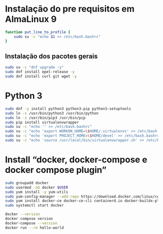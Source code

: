 # Instalação do pre requisitos em AlmaLinux 9

```bash
function put_line_to_profile {
    sudo su -c "echo $1 >> /etc/bash.bashrc"
}
```

## Instalação dos pacotes gerais

```bash
sudo su -c "dnf upgrade -y"
sudo dnf install epel-release -y
sudo dnf install curl git wget -y
```

# Python 3

```bash
sudo dnf -y install python3 python3-pip python3-setuptools
sudo ln -s /usr/bin/python3 /usr/bin/python
sudo ln -s /usr/bin/pip3 /usr/bin/pip
sudo pip install virtualenvwrapper
sudo su -c "echo '' >> /etc/bash.bashrc"
sudo su -c "echo 'export WORKON_HOME=\$HOME/.virtualenvs' >> /etc/bash.bashrc"
sudo su -c "echo 'export PROJECT_HOME=\$HOME/devel' >> /etc/bash.bashrc"
sudo su -c "echo 'source /usr/local/bin/virtualenvwrapper.sh' >> /etc/bash.bashrc"
```

# Install “docker, docker-compose e docker compose plugin”

```bash
sudo groupadd docker
sudo usermod -aG docker $USER
sudo yum install -y yum-utils
sudo yum-config-manager --add-repo https://download.docker.com/linux/centos/docker-ce.repo
sudo yum install docker-ce docker-ce-cli containerd.io docker-buildx-plugin docker-compose-plugin -y
sudo systemctl start docker

docker --version
docker compose version
docker-compose --version
docker run --rm hello-world
```
